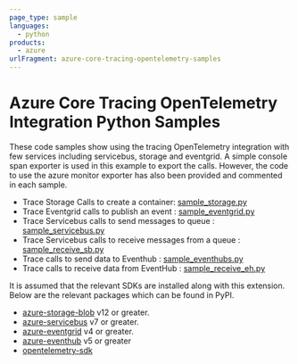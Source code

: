 ```yaml
---
page_type: sample
languages:
  - python
products:
  - azure
urlFragment: azure-core-tracing-opentelemetry-samples
---
```


# Azure Core Tracing OpenTelemetry Integration Python Samples

These code samples show using the tracing OpenTelemetry integration with few services including servicebus, storage and eventgrid. A simple console span exporter is used in this example to export the calls. However, the code to use the azure monitor exporter has also been provided and commented in each sample.

* Trace Storage Calls to create a container: [sample_storage.py][python-sample-storage]
* Trace Eventgrid calls to publish an event : [sample_eventgrid.py][python-sample-eventgrid]
* Trace Servicebus calls to send messages to queue : [sample_servicebus.py][python-sample-servicebus]
* Trace Servicebus calls to receive messages from a queue : [sample_receive_sb.py][python-sample-servicebus-receive]
* Trace calls to send data to Eventhub : [sample_eventhubs.py][python-sample-eventhub-send]
* Trace calls to receive data from EventHub : [sample_receive_eh.py][python-sample-eventhub-receive]

It is assumed that the relevant SDKs are installed along with this extension. Below are the relevant packages which can be found in PyPI.

- [azure-storage-blob](https://pypi.org/project/azure-storage-blob/) v12 or greater.
- [azure-servicebus](https://pypi.org/project/azure-servicebus) v7 or greater.
- [azure-eventgrid](https://pypi.org/project/azure-eventgrid) v4 or greater.
- [azure-eventhub](https://pypi.org/project/azure-eventhub/) v5 or greater
- [opentelemetry-sdk](https://pypi.org/project/opentelemetry-sdk/)

[python-sample-storage]: https://github.com/Azure/azure-sdk-for-python/blob/main/sdk/core/azure-core-tracing-opentelemetry/samples/sample_storage.py
[python-sample-eventgrid]: https://github.com/Azure/azure-sdk-for-python/blob/main/sdk/core/azure-core-tracing-opentelemetry/samples/sample_eventgrid.py
[python-sample-servicebus]: https://github.com/Azure/azure-sdk-for-python/blob/main/sdk/core/azure-core-tracing-opentelemetry/samples/sample_servicebus.py
[python-sample-servicebus-receive]: https://github.com/Azure/azure-sdk-for-python/blob/main/sdk/core/azure-core-tracing-opentelemetry/samples/sample_receive_sb.py
[python-sample-eventhub-send]: https://github.com/Azure/azure-sdk-for-python/blob/main/sdk/core/azure-core-tracing-opentelemetry/samples/sample_eventhubs.py
[python-sample-eventhub-receive]: https://github.com/Azure/azure-sdk-for-python/blob/main/sdk/core/azure-core-tracing-opentelemetry/samples/sample_receive_eh.py
